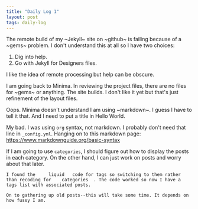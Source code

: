 ```yaml
---
title: "Daily Log 1"
layout: post
tags: daily-log
---
```


The remote build of my ~Jekyll~ site on ~github~ is failing because of a ~gems~ problem. I don't understand this at all so I have two choices:

1. Dig into help.
2. Go with Jekyll for Designers files.

I like the idea of remote processing but help can be obscure.

I am going back to Minima. In reviewing the project files, there are no files for ~gems~ or anything.  The site builds. I don't like it yet but that's just refinement of the layout files.

Oops. Minima doesn't understand I am using ~markdown~. I guess I have to tell it that. And I need to put a title in Hello World.

My bad. I was using `org` syntax, not markdown. I probably don't need that line in `_config.yml`. Hanging on to this markdown page: <https://www.markdownguide.org/basic-syntax>

If I am going to use `categories`, I should figure out how to display the posts in each category. On the other hand, I can just work on posts and worry about that later.
	
	I found the 	liquid	 code for tags so switching to them rather than recoding for 	categories	. The code worked so now I have a tags list with associated posts.
	
	On to gathering up old posts--this will take some time. It depends on how fussy I am.